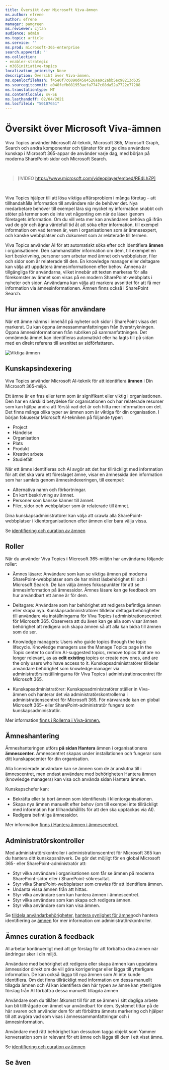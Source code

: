 ```yaml
---
title: Översikt över Microsoft Viva-ämnen
ms.author: efrene
author: efrene
manager: pamgreen
ms.reviewer: cjtan
audience: admin
ms.topic: article
ms.service: ''
ms.prod: microsoft-365-enterprise
search.appverid: ''
ms.collection:
- enabler-strategic
- m365initiative-topics
localization_priority: None
description: Översikt över Viva-ämnen.
ms.openlocfilehash: f45e0f7c6090d4584526aa9c2abb5ec98213d635
ms.sourcegitcommit: a048fefb081953aefa7747c08da52a7722e77288
ms.translationtype: MT
ms.contentlocale: sv-SE
ms.lasthandoff: 02/04/2021
ms.locfileid: "50107651"
---
```

# <a name="microsoft-viva-topics-overview"></a>Översikt över Microsoft Viva-ämnen 

Viva Topics använder Microsoft AI-teknik, Microsoft 365, Microsoft Graph, Search och andra komponenter och tjänster för att ge dina användare kunskap i Microsoft 365-appar de använder varje dag, med början på moderna SharePoint-sidor och Microsoft Search.

</br>

> [!VIDEO https://www.microsoft.com/videoplayer/embed/RE4LhZP]  

</br>

Viva Topics hjälper till att lösa viktiga affärsproblem i många företag – att tillhandahålla information till användare när de behöver det. Nya medarbetare behöver till exempel lära sig mycket ny information snabbt och stöter på termer som de inte vet någonting om när de läser igenom företagets information. Om du vill veta mer kan användaren behöva gå ifrån vad de gör och ägna värdefull tid åt att söka efter information, till exempel information om vad termen är, vem i organisationen som är ämnesexpert, och kanske webbplatser och dokument som är relaterade till termen.

Viva Topics använder AI för att automatiskt söka efter och identifiera **ämnen** i organisationen. Den sammanställer information om dem, till exempel en kort beskrivning, personer som arbetar med ämnet och webbplatser, filer och sidor som är relaterade till den. En knowledge manager eller deltagare kan välja att uppdatera ämnesinformationen efter behov. Ämnena är tillgängliga för användarna, vilket innebär att texten markeras för alla förekomster av ämnet som visas på en modern SharePoint-webbplats i nyheter och sidor. Användarna kan välja att markera avsnittet för att få mer information via ämnesinformationen. Ämnen finns också i SharePoint Search.


## <a name="how-topics-are-displayed-to-users"></a>Hur ämnen visas för användare

När ett ämne nämns i innehåll på nyheter och sidor i SharePoint visas det markerat. Du kan öppna ämnessammanfattningen från överstrykningen. Öppna ämnesinformationen från rubriken på sammanfattningen. Det omnämnda ämnet kan identifieras automatiskt eller ha lagts till på sidan med en direkt referens till avsnittet av sidförfattaren. 

   ![Viktiga ämnen](../media/knowledge-management/saturn.png) </br> 


## <a name="knowledge-indexing"></a>Kunskapsindexering

Viva Topics använder Microsoft AI-teknik för att identifiera **ämnen** i Din Microsoft 365-miljö.

Ett ämne är en fras eller term som är signifikant eller viktig i organisationen. Den har en särskild betydelse för organisationen och har relaterade resurser som kan hjälpa andra att förstå vad det är och hitta mer information om det. Det finns många olika typer av ämnen som är viktiga för din organisation. I början fokuserar Microsoft AI-tekniken på följande typer:
- Project
- Händelse
- Organisation
- Plats
- Produkt
- Kreativt arbete
- Studiefält


När ett ämne identifieras och AI avgör att det har tillräckligt  med information för att det ska vara ett föreslaget ämne, visar en ämnessida den information som har samlats genom ämnesindexeringen, till exempel:

- Alternativa namn och förkortningar.
- En kort beskrivning av ämnet.
- Personer som kanske känner till ämnet.
- Filer, sidor och webbplatser som är relaterade till ämnet.

Dina kunskapsadministratörer kan välja att crawla alla SharePoint-webbplatser i klientorganisationen efter ämnen eller bara välja vissa.

Se [identifiering och curation av ämnen](https://docs.microsoft.com/microsoft-365/knowledge/topic-experiences-discovery-curation)

## <a name="roles"></a>Roller

När du använder Viva Topics i Microsoft 365-miljön har användarna följande roller:

- Ämnes läsare: Användare som kan se viktiga ämnen på  moderna SharePoint-webbplatser som de har minst läsbehörighet till och i Microsoft Search. De kan välja ämnes fokuspunkter för att se ämnesinformation på ämnessidor. Ämnes läsare kan ge feedback om hur användbart ett ämne är för dem.

- Deltagare: Användare som har behörighet att redigera befintliga ämnen eller skapa nya. Kunskapsadministratörer tilldelar deltagarbehörigheter till användare via inställningarna för Viva Topics i administrationscentret för Microsoft 365. Observera att du även kan ge alla som visar ämnen behörighet att redigera och skapa ämnen så att alla kan bidra till ämnen som de ser.

- Knowledge managers: Users who guide topics through the topic lifecycle. Knowledge managers use the Manage Topics page in the Topic center to confirm AI-suggested topics, remove topics that are no longer relevant, as as **edit existing** topics or create new ones, and are the only users who have access to it. Kunskapsadministratörer tilldelar användare behörighet som knowledge manager via administratörsinställningarna för Viva Topics i administrationscentret för Microsoft 365. 

- Kunskapsadministratörer: Kunskapsadministratörer ställer in Viva-ämnen och hanterar det via administratörskontrollerna i administrationscentret för Microsoft 365. För närvarande kan en global Microsoft 365- eller SharePoint-administratör fungera som kunskapsadministratör.

Mer information [finns i Rollerna i Viva-ämnen.](topic-experiences-roles.md)

## <a name="topic-management"></a>Ämneshantering

Ämneshanteringen utförs **på sidan Hantera** ämnen i organisationens **ämnescenter.** Ämnescentret skapas under installationen och fungerar som ditt kunskapscenter för din organisation. 

Alla licensierade användare kan se ämnen som de är anslutna  till i ämnescentret, men endast användare med behörigheten Hantera ämnen (knowledge managers) kan visa och använda sidan Hantera ämnen.

Kunskapschefer kan:

- Bekräfta eller ta bort ämnen som identifierats i klientorganisationen.
- Skapa nya ämnen manuellt efter behov (om till exempel inte tillräckligt med information har tillhandahållits för att den ska upptäckas via AI).
- Redigera befintliga ämnessidor.</br>

Mer information [finns i Hantera ämnen i ämnescentret.](manage-topics.md)  


## <a name="admin-controls"></a>Administratörskontroller

Med administratörskontroller i administrationscentret för Microsoft 365 kan du hantera ditt kunskapsnätverk. De gör det möjligt för en global Microsoft 365- eller SharePoint-administratör att:

- Styr vilka användare i organisationen som får se ämnen på moderna SharePoint-sidor eller i SharePoint-sökresultat.
- Styr vilka SharePoint-webbplatser som crawlas för att identifiera ämnen.
- Undanta vissa ämnen från att hittas.
- Styr vilka användare som kan hantera ämnen i ämnescentret.
- Styr vilka användare som kan skapa och redigera ämnen.
- Styr vilka användare som kan visa ämnen.

Se [tilldela användarbehörigheter,](https://docs.microsoft.com/microsoft-365/knowledge/plan-topic-experiences#user-permissions) [hantera synlighet för ämnen](https://docs.microsoft.com/microsoft-365/knowledge/topic-experiences-knowledge-rules)och hantera identifiering av [ämnen](https://docs.microsoft.com/microsoft-365/knowledge/topic-experiences-discovery) för mer information om administratörskontroller.

## <a name="topic-curation--feedback"></a>Ämnes curation & feedback

AI arbetar kontinuerligt med att ge förslag för att förbättra dina ämnen när ändringar sker i din miljö. 

Användare med behörighet att redigera eller skapa ämnen kan uppdatera ämnessidor direkt om de vill göra korrigeringar eller lägga till ytterligare information. De kan också lägga till nya ämnen som AI inte kunde identifiera. Om det finns tillräckligt med information om dessa manuellt tillagda ämnen och AI kan identifiera den här typen av ämne kan ytterligare förslag från AI förbättra dessa manuellt tillagda ämnen 

Användare som du tillåter åtkomst till för att se ämnen i sitt dagliga arbete kan bli tillfrågade om ämnet var användbart för dem. Systemet tittar på de här svaren och använder dem för att förbättra ämnets markering och hjälper till att avgöra vad som visas i ämnessammanfattningar och i ämnesinformation.

Användare med rätt behörighet kan dessutom tagga objekt som Yammer konversation som är relevant för ett ämne och lägga till dem i ett visst ämne. 

Se [identifiering och curation av ämnen](https://docs.microsoft.com/microsoft-365/knowledge/topic-experiences-discovery-curation)


## <a name="see-also"></a>Se även

